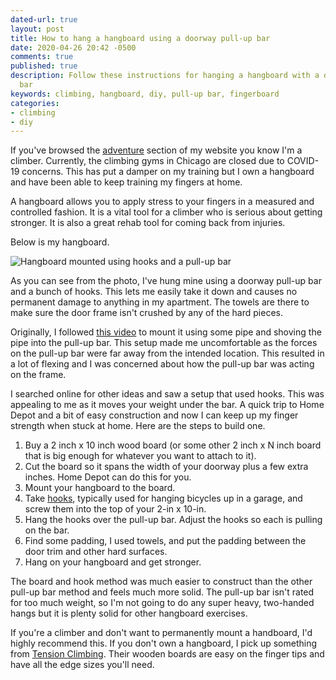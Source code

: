 ```yaml
---
dated-url: true
layout: post
title: How to hang a hangboard using a doorway pull-up bar
date: 2020-04-26 20:42 -0500
comments: true
published: true
description: Follow these instructions for hanging a hangboard with a doorway pull-up
  bar
keywords: climbing, hangboard, diy, pull-up bar, fingerboard
categories:
- climbing
- diy
---
```


If you've browsed the [adventure](/adventure) section of my website you know I'm a climber.
Currently, the climbing gyms in Chicago are closed due to COVID-19 concerns.
This has put a damper on my training but I own a hangboard and have been able to keep training my fingers at home.

A hangboard allows you to apply stress to your fingers in a measured and controlled fashion.
It is a vital tool for a climber who is serious about getting stronger.
It is also a great rehab tool for coming back from injuries.

Below is my hangboard.

![Hangboard mounted using hooks and a pull-up bar](/images/hangboard.png)

As you can see from the photo, I've hung mine using a doorway pull-up bar and a bunch of hooks.
This lets me easily take it down and causes no permanent damage to anything in my apartment.
The towels are there to make sure the door frame isn't crushed by any of the hard pieces.

Originally, I followed [this video](https://www.youtube.com/watch?v=Cu-MrncHpJo) to mount it using some pipe and shoving the pipe into the pull-up bar.
This setup made me uncomfortable as the forces on the pull-up bar were far away from the intended location.
This resulted in a lot of flexing and I was concerned about how the pull-up bar was acting on the frame.

I searched online for other ideas and saw a setup that used hooks.
This was appealing to me as it moves your weight under the bar.
A quick trip to Home Depot and a bit of easy construction and now I can keep up my finger strength when stuck at home.
Here are the steps to build one.

1. Buy a 2 inch x 10 inch wood board (or some other 2 inch x N inch board that is big enough for whatever you want to attach to it).
1. Cut the board so it spans the width of your doorway plus a few extra inches. Home Depot can do this for you.
1. Mount your hangboard to the board.
1. Take [hooks](https://www.homedepot.com/p/Everbilt-Screw-in-Steel-Bicycle-Hook-with-Vinyl-Coating-25-lbs-21407/206585761), typically used for hanging bicycles up in a garage, and screw them into the top of your 2-in x 10-in.
1. Hang the hooks over the pull-up bar. Adjust the hooks so each is pulling on the bar.
1. Find some padding, I used towels, and put the padding between the door trim and other hard surfaces.
1. Hang on your hangboard and get stronger.

The board and hook method was much easier to construct than the other pull-up bar method and feels much more solid.
The pull-up bar isn't rated for too much weight, so I'm not going to do any super heavy, two-handed hangs but it is plenty solid for other hangboard exercises.

If you're a climber and don't want to permanently mount a handboard, I'd highly recommend this.
If you don't own a hangboard, I pick up something from [Tension Climbing](https://www.tensionclimbing.com/hangboards/).
Their wooden boards are easy on the finger tips and have all the edge sizes you'll need.
